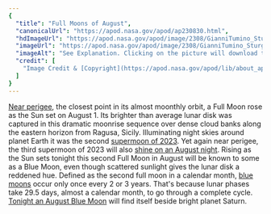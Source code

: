 ```yaml
---
{
  "title": "Full Moons of August",
  "canonicalUrl": "https://apod.nasa.gov/apod/ap230830.html",
  "hdImageUrl": "https://apod.nasa.gov/apod/image/2308/GianniTumino_SturgeonMoon_Palette_JPG_LOGO_2048.jpg",
  "imageUrl": "https://apod.nasa.gov/apod/image/2308/GianniTumino_SturgeonMoon_Palette_JPG_LOGO_1024.jpg",
  "imageAlt": "See Explanation. Clicking on the picture will download the highest resolution version available.",
  "credit": [
    "Image Credit & [Copyright](https://apod.nasa.gov/apod/lib/about_apod.html#srapply): [Gianni Tumino](https://www.facebook.com/giovanni.tumino.58)"
  ]
}
---
```


[Near perigee](https://moon.nasa.gov/diy-moon-orbit/), the closest point in its almost moonthly orbit, a Full Moon rose as the Sun set on August 1. Its brighter than average lunar disk was captured in this dramatic moonrise sequence over dense cloud banks along the eastern horizon from Ragusa, Sicily. Illuminating night skies around planet Earth it was the second [supermoon of 2023](https://earthsky.org/astronomy-essentials/what-is-a-supermoon/). Yet again near perigee, the third supermoon of 2023 will also [shine on an August night](https://moon.nasa.gov/news/196/the-next-full-moon-is-a-supermoon-the-sturgeon-moon/). Rising as the Sun sets tonight this second Full Moon in August will be known to some as a Blue Moon, even though scattered sunlight gives the lunar disk a reddened hue. Defined as the second full moon in a calendar month, [blue moons](https://earthsky.org/astronomy-essentials/when-is-the-next-blue-moon/) occur only once every 2 or 3 years. That's because lunar phases take 29.5 days, almost a calendar month, to go through a complete cycle. [Tonight an August Blue Moon](https://earthsky.org/tonight/full-blue-moon-near-saturn-supermoon-august-30-31-2023/) will find itself beside bright planet Saturn.
